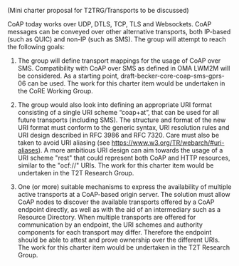 (Mini charter proposal for T2TRG/Transports to be discussed)

CoAP today works over UDP, DTLS, TCP, TLS and Websockets. CoAP messages can be conveyed over other alternative transports, both IP-based (such as QUIC) and non-IP (such as SMS). The group will attempt to reach the following goals:

1. The group will define transport mappings for the usage of CoAP over SMS. Compatibility with CoAP over SMS as defined in OMA LWM2M will be considered. As a starting point, draft-becker-core-coap-sms-gprs-06 can be used. The work for this charter item would be undertaken in the CoRE Working Group.

2. The group would also look into defining an appropriate URI format consisting of a single URI scheme “coap+at”, that can be used for all future transports (including SMS). The structure and format of the new URI format must conform to the generic syntax, URI resolution rules and URI design described in RFC 3986 and RFC 7320. Care must also be taken to avoid URI aliasing (see https://www.w3.org/TR/webarch/#uri-aliases). A more ambitious URI design can aim towards the usage of a URI scheme "rest" that could represent both CoAP and HTTP resources, similar to the "ocf://" URIs. The work for this charter item would be undertaken in the T2T Research Group.

3. One (or more) suitable mechanisms to express the availability of multiple active transports at a CoAP-based origin server. The solution must allow CoAP nodes to discover the available transports offered by a CoAP endpoint directly, as well as with the aid of an intermediary such as a Resource Directory. When multiple transports are offered for communication by an endpoint, the URI schemes and authority components for each transport may differ. Therefore the endpoint should be able to attest and prove ownership over the different URIs. The work for this charter item would be undertaken in the T2T Research Group.
